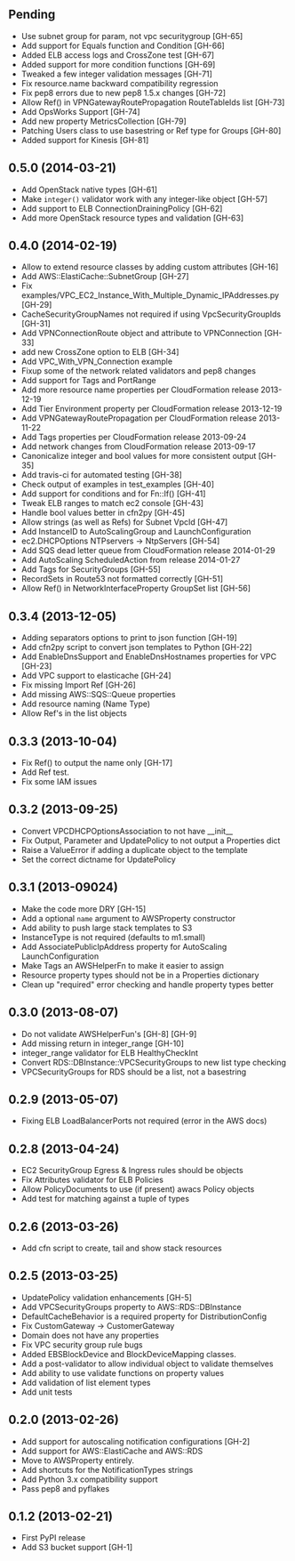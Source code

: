 ## Pending
- Use subnet group for param, not vpc securitygroup [GH-65]
- Add support for Equals function and Condition [GH-66]
- Added ELB access logs and CrossZone test [GH-67]
- Added support for more condition functions [GH-69]
- Tweaked a few integer validation messages [GH-71]
- Fix resource.name backward compatibility regression
- Fix pep8 errors due to new pep8 1.5.x changes [GH-72]
- Allow Ref() in VPNGatewayRoutePropagation RouteTableIds list [GH-73]
- Add OpsWorks Support [GH-74]
- Add new property MetricsCollection [GH-79]
- Patching Users class to use basestring or Ref type for Groups [GH-80]
- Added support for Kinesis [GH-81]

## 0.5.0 (2014-03-21)
- Add OpenStack native types [GH-61]
- Make `integer()` validator work with any integer-like object [GH-57]
- Add support to ELB ConnectionDrainingPolicy [GH-62]
- Add more OpenStack resource types and validation [GH-63]

## 0.4.0 (2014-02-19)
- Allow to extend resource classes by adding custom attributes [GH-16]
- Add AWS::ElastiCache::SubnetGroup [GH-27]
- Fix examples/VPC\_EC2\_Instance\_With\_Multiple\_Dynamic\_IPAddresses.py [GH-29]
- CacheSecurityGroupNames not required if using VpcSecurityGroupIds [GH-31]
- Add VPNConnectionRoute object and attribute to VPNConnection [GH-33]
- add new CrossZone option to ELB [GH-34]
- Add VPC\_With\_VPN\_Connection example
- Fixup some of the network related validators and pep8 changes
- Add support for Tags and PortRange
- Add more resource name properties per CloudFormation release 2013-12-19
- Add Tier Environment property per CloudFormation release 2013-12-19
- Add VPNGatewayRoutePropagation per CloudFormation release 2013-11-22
- Add Tags properties  per CloudFormation release 2013-09-24
- Add network changes from CloudFormation release 2013-09-17
- Canonicalize integer and bool values for more consistent output [GH-35]
- Add travis-ci for automated testing [GH-38]
- Check output of examples in test\_examples [GH-40]
- Add support for conditions and for Fn::If() [GH-41]
- Tweak ELB ranges to match ec2 console [GH-43]
- Handle bool values better in cfn2py [GH-45]
- Allow strings (as well as Refs) for Subnet VpcId [GH-47]
- Add InstanceID to AutoScalingGroup and LaunchConfiguration
- ec2.DHCPOptions NTPservers -> NtpServers [GH-54]
- Add SQS dead letter queue from CloudFormation release 2014-01-29
- Add AutoScaling ScheduledAction from release 2014-01-27
- Add Tags for SecurityGroups [GH-55]
- RecordSets in Route53 not formatted correctly [GH-51]
- Allow Ref() in NetworkInterfaceProperty GroupSet list [GH-56]

## 0.3.4 (2013-12-05)
- Adding separators options to print to json function [GH-19]
- Add cfn2py script to convert json templates to Python [GH-22]
- Add EnableDnsSupport and EnableDnsHostnames properties for VPC [GH-23]
- Add VPC support to elasticache [GH-24]
- Fix missing Import Ref [GH-26]
- Add missing AWS::SQS::Queue properties
- Add resource naming (Name Type)
- Allow Ref's in the list objects

## 0.3.3 (2013-10-04)
- Fix Ref() to output the name only [GH-17]
- Add Ref test.
- Fix some IAM issues

## 0.3.2 (2013-09-25)
- Convert VPCDHCPOptionsAssociation to not have \_\_init\_\_
- Fix Output, Parameter and UpdatePolicy to not output a Properties dict
- Raise a ValueError if adding a duplicate object to the template
- Set the correct dictname for UpdatePolicy

## 0.3.1 (2013-09024)
- Make the code more DRY [GH-15]
- Add a optional `name` argument to AWSProperty constructor
- Add ability to push large stack templates to S3
- InstanceType is not required (defaults to m1.small)
- Add AssociatePublicIpAddress property for AutoScaling LaunchConfiguration
- Make Tags an AWSHelperFn to make it easier to assign
- Resource property types should not be in a Properties dictionary
- Clean up "required" error checking and handle property types better

## 0.3.0 (2013-08-07)
- Do not validate AWSHelperFun's [GH-8] [GH-9]
- Add missing return in integer\_range [GH-10]
- integer\_range validator for ELB HealthyCheckInt
- Convert RDS::DBInstance::VPCSecurityGroups to new list type checking
- VPCSecurityGroups for RDS should be a list, not a basestring 

## 0.2.9 (2013-05-07)
- Fixing ELB LoadBalancerPorts not required (error in the AWS docs)

## 0.2.8 (2013-04-24)
- EC2 SecurityGroup Egress & Ingress rules should be objects
- Fix Attributes validator for ELB Policies
- Allow PolicyDocuments to use (if present) awacs Policy objects
- Add test for matching against a tuple of types

## 0.2.6 (2013-03-26)
- Add cfn script to create, tail and show stack resources

## 0.2.5 (2013-03-25)
- UpdatePolicy validation enhancements [GH-5]
- Add VPCSecurityGroups property to AWS::RDS::DBInstance
- DefaultCacheBehavior is a required property for DistributionConfig
- Fix CustomGateway -> CustomerGateway
- Domain does not have any properties
- Fix VPC security group rule bugs
- Added EBSBlockDevice and BlockDeviceMapping classes.
- Add a post-validator to allow individual object to validate themselves
- Add ability to use validate functions on property values
- Add validation of list element types
- Add unit tests

## 0.2.0 (2013-02-26)
- Add support for autoscaling notification configurations [GH-2]
- Add support for AWS::ElastiCache and AWS::RDS
- Move to AWSProperty entirely.
- Add shortcuts for the NotificationTypes strings
- Add Python 3.x compatibility support
- Pass pep8 and pyflakes

## 0.1.2 (2013-02-21)
- First PyPI release
- Add S3 bucket support [GH-1]
